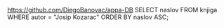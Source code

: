 https://github.com/DiegoBanovac/appa-DB
SELECT naslov FROM knjiga WHERE autor = "Josip Kozarac" ORDER BY naslov ASC;
 
